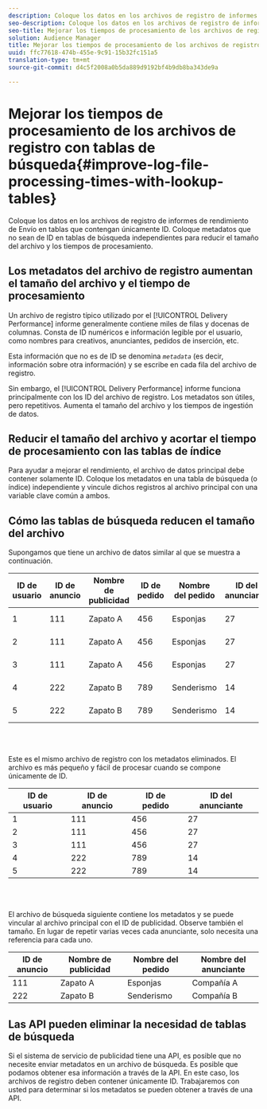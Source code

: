```yaml
---
description: Coloque los datos en los archivos de registro de informes de rendimiento de Envío en tablas que contengan únicamente ID. Coloque metadatos que no sean de ID en tablas de búsqueda independientes para reducir el tamaño del archivo y los tiempos de procesamiento.
seo-description: Coloque los datos en los archivos de registro de informes de rendimiento de Envío en tablas que contengan únicamente ID. Coloque metadatos que no sean de ID en tablas de búsqueda independientes para reducir el tamaño del archivo y los tiempos de procesamiento.
seo-title: Mejorar los tiempos de procesamiento de los archivos de registro con tablas de búsqueda
solution: Audience Manager
title: Mejorar los tiempos de procesamiento de los archivos de registro con tablas de búsqueda
uuid: ffc77618-474b-455e-9c91-15b32fc151a5
translation-type: tm+mt
source-git-commit: d4c5f2008a0b5da889d9192bf4b9db8ba343de9a

---
```



# Mejorar los tiempos de procesamiento de los archivos de registro con tablas de búsqueda{#improve-log-file-processing-times-with-lookup-tables}

Coloque los datos en los archivos de registro de informes de rendimiento de Envío en tablas que contengan únicamente ID. Coloque metadatos que no sean de ID en tablas de búsqueda independientes para reducir el tamaño del archivo y los tiempos de procesamiento.

<!-- 

c_lookup_tables.xml

 -->

## Los metadatos del archivo de registro aumentan el tamaño del archivo y el tiempo de procesamiento

Un archivo de registro típico utilizado por el [!UICONTROL Delivery Performance] informe generalmente contiene miles de filas y docenas de columnas. Consta de ID numéricos e información legible por el usuario, como nombres para creativos, anunciantes, pedidos de inserción, etc.

Esta información que no es de ID se denomina *`metadata`* (es decir, información sobre otra información) y se escribe en cada fila del archivo de registro.

Sin embargo, el [!UICONTROL Delivery Performance] informe funciona principalmente con los ID del archivo de registro. Los metadatos son útiles, pero repetitivos. Aumenta el tamaño del archivo y los tiempos de ingestión de datos.

## Reducir el tamaño del archivo y acortar el tiempo de procesamiento con las tablas de índice

Para ayudar a mejorar el rendimiento, el archivo de datos principal debe contener solamente ID. Coloque los metadatos en una tabla de búsqueda (o índice) independiente y vincule dichos registros al archivo principal con una variable clave común a ambos.

## Cómo las tablas de búsqueda reducen el tamaño del archivo

Supongamos que tiene un archivo de datos similar al que se muestra a continuación.

| ID de usuario | ID de anuncio | Nombre de publicidad | ID de pedido | Nombre del pedido | ID del anunciante | Nombre del anunciante |
|---|---|---|---|---|---|---|
| 1 | 111 | Zapato A | 456 | Esponjas | 27 | Compañía A |
| 2 | 111 | Zapato A | 456 | Esponjas | 27 | Compañía A |
| 3 | 111 | Zapato A | 456 | Esponjas | 27 | Compañía A |
| 4 | 222 | Zapato B | 789 | Senderismo | 14 | Compañía B |
| 5 | 222 | Zapato B | 789 | Senderismo | 14 | Compañía B |

<br> 

Este es el mismo archivo de registro con los metadatos eliminados. El archivo es más pequeño y fácil de procesar cuando se compone únicamente de ID.

| ID de usuario | ID de anuncio | ID de pedido | ID del anunciante |
|---|---|---|---|
| 1 | 111 | 456 | 27 |
| 2 | 111 | 456 | 27 |
| 3 | 111 | 456 | 27 |
| 4 | 222 | 789 | 14 |
| 5 | 222 | 789 | 14 |

<br> 

El archivo de búsqueda siguiente contiene los metadatos y se puede vincular al archivo principal con el ID de publicidad. Observe también el tamaño. En lugar de repetir varias veces cada anunciante, solo necesita una referencia para cada uno.

| ID de anuncio | Nombre de publicidad | Nombre del pedido | Nombre del anunciante |
|---|---|---|---|
| 111 | Zapato A | Esponjas | Compañía A |
| 222 | Zapato B | Senderismo | Compañía B |

## Las API pueden eliminar la necesidad de tablas de búsqueda

Si el sistema de servicio de publicidad tiene una API, es posible que no necesite enviar metadatos en un archivo de búsqueda. Es posible que podamos obtener esa información a través de la API. En este caso, los archivos de registro deben contener únicamente ID. Trabajaremos con usted para determinar si los metadatos se pueden obtener a través de una API.